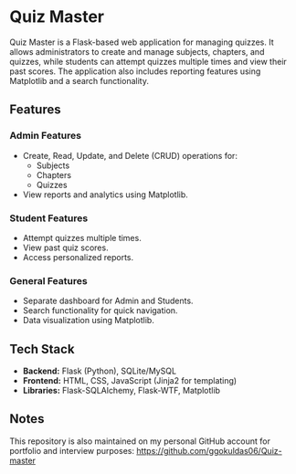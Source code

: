 # Quiz Master

Quiz Master is a Flask-based web application for managing quizzes. It allows administrators to create and manage subjects, chapters, and quizzes, while students can attempt quizzes multiple times and view their past scores. The application also includes reporting features using Matplotlib and a search functionality.

## Features

### Admin Features
- Create, Read, Update, and Delete (CRUD) operations for:
  - Subjects
  - Chapters
  - Quizzes
- View reports and analytics using Matplotlib.

### Student Features
- Attempt quizzes multiple times.
- View past quiz scores.
- Access personalized reports.

### General Features
- Separate dashboard for Admin and Students.
- Search functionality for quick navigation.
- Data visualization using Matplotlib.

## Tech Stack
- **Backend:** Flask (Python), SQLite/MySQL
- **Frontend:** HTML, CSS, JavaScript (Jinja2 for templating)
- **Libraries:** Flask-SQLAlchemy, Flask-WTF, Matplotlib


## Notes
This repository is also maintained on my personal GitHub account for portfolio and interview purposes: https://github.com/ggokuldas06/Quiz-master
